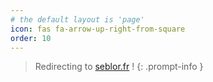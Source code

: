 ```yaml
---
# the default layout is 'page'
icon: fas fa-arrow-up-right-from-square
order: 10
---
```


<script>
  window.location.href = 'https://seblor.fr';
</script>

> Redirecting to [seblor.fr](https://seblor.fr) !
{: .prompt-info }

